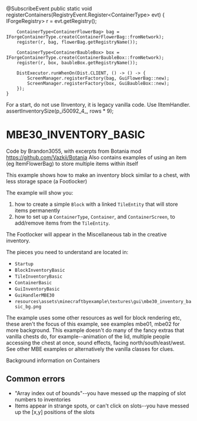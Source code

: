 @SubscribeEvent
	public static void registerContainers(RegistryEvent.Register<ContainerType<?>> evt) {
		IForgeRegistry<ContainerType<?>> r = evt.getRegistry();

		ContainerType<ContainerFlowerBag> bag = IForgeContainerType.create(ContainerFlowerBag::fromNetwork);
		register(r, bag, flowerBag.getRegistryName());

		ContainerType<ContainerBaubleBox> box = IForgeContainerType.create(ContainerBaubleBox::fromNetwork);
		register(r, box, baubleBox.getRegistryName());

		DistExecutor.runWhenOn(Dist.CLIENT, () -> () -> {
			ScreenManager.registerFactory(bag, GuiFlowerBag::new);
			ScreenManager.registerFactory(box, GuiBaubleBox::new);
		});
	}

For a start, do not use IInventory, it is legacy vanilla code. Use IItemHandler.
      assertInventorySize(p_i50092_4_, rows * 9);

# MBE30_INVENTORY_BASIC

Code by Brandon3055, with excerpts from Botania mod https://github.com/Vazkii/Botania
Also contains examples of using an item (eg ItemFlowerBag) to store multiple items within itself

This example shows how to make an inventory block similar to a chest, with less storage space (a Footlocker)

The example will show you:

1. how to create a simple `Block` with a linked `TileEntity` that will store items permanently
1. how to set up a `ContainerType`, `Container`, and `ContainerScreen`, to add/remove items from the `TileEntity`.

The Footlocker will appear in the Miscellaneous tab in the creative inventory.

The pieces you need to understand are located in:

* `Startup`
* `BlockInventoryBasic`
* `TileInventoryBasic`
* `ContainerBasic`
* `GuiInventoryBasic`
* `GuiHandlerMBE30`
* `resources\assets\minecraftbyexample\textures\gui\mbe30_inventory_basic_bg.png`

The example uses some other resources as well for block rendering etc, these aren't the focus of this example, see examples mbe01, mbe02 for more background.  This example doesn't do many of the fancy extras that vanilla chests do, for example--animation of the lid, multiple people accessing the chest at once, sound effects, facing north/south/east/west.
See other MBE examples or alternatively the vanilla classes for clues.

Background information on Containers


## Common errors

* "Array index out of bounds"--you have messed up the mapping of slot numbers to inventories
* Items appear in strange spots, or can't click on slots--you have messed up the [x,y] positions of the slots
